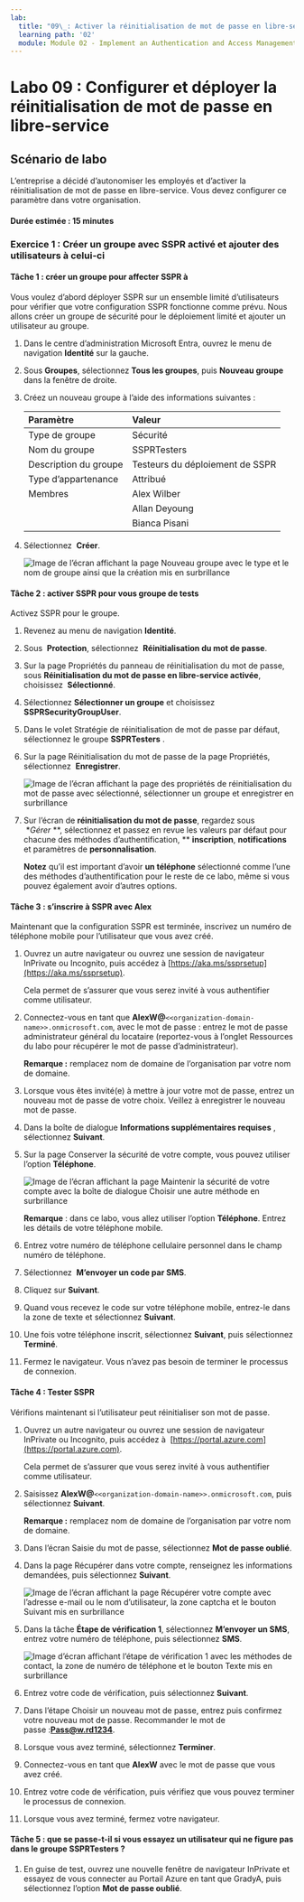 ```yaml
---
lab:
  title: "09\_: Activer la réinitialisation de mot de passe en libre-service Microsoft\_Entra"
  learning path: '02'
  module: Module 02 - Implement an Authentication and Access Management Solution
---
```


# Labo 09 : Configurer et déployer la réinitialisation de mot de passe en libre-service
## Scénario de labo

L’entreprise a décidé d’autonomiser les employés et d’activer la réinitialisation de mot de passe en libre-service. Vous devez configurer ce paramètre dans votre organisation.

#### Durée estimée : 15 minutes

### Exercice 1 : Créer un groupe avec SSPR activé et ajouter des utilisateurs à celui-ci

#### Tâche 1 : créer un groupe pour affecter SSPR à

Vous voulez d’abord déployer SSPR sur un ensemble limité d’utilisateurs pour vérifier que votre configuration SSPR fonctionne comme prévu. Nous allons créer un groupe de sécurité pour le déploiement limité et ajouter un utilisateur au groupe.

1. Dans le centre d’administration Microsoft Entra, ouvrez le menu de navigation **Identité** sur la gauche.
1. Sous **Groupes**, sélectionnez **Tous les groupes**, puis **Nouveau groupe** dans la fenêtre de droite.

2. Créez un nouveau groupe à l’aide des informations suivantes :

    | **Paramètre**| **Valeur**|
    | :--- | :--- |
    | Type de groupe| Sécurité|
    | Nom du groupe| SSPRTesters|
    | Description du groupe| Testeurs du déploiement de SSPR|
    | Type d’appartenance| Attribué|
    | Membres| Alex Wilber |
    | |  Allan Deyoung |
    | | Bianca Pisani |
  
    
3. Sélectionnez  **Créer**.

    ![Image de l’écran affichant la page Nouveau groupe avec le type et le nom de groupe ainsi que la création mis en surbrillance](./media/lp2-mod2-create-sspr-security-group.png)

#### Tâche 2 : activer SSPR pour vous groupe de tests

Activez SSPR pour le groupe.

1. Revenez au menu de navigation **Identité**.

2. Sous  **Protection**, sélectionnez  **Réinitialisation du mot de passe**.

3. Sur la page Propriétés du panneau de réinitialisation du mot de passe, sous **Réinitialisation du mot de passe en libre-service activée**, choisissez  **Sélectionné**.

4. Sélectionnez **Sélectionner un groupe** et choisissez **SSPRSecurityGroupUser**.

5. Dans le volet Stratégie de réinitialisation de mot de passe par défaut, sélectionnez le groupe **SSPRTesters** .

6. Sur la page Réinitialisation du mot de passe de la page Propriétés, sélectionnez  **Enregistrer**.

    ![Image de l’écran affichant la page des propriétés de réinitialisation du mot de passe avec sélectionné, sélectionner un groupe et enregistrer en surbrillance](./media/lp2-mod2-enable-password-reset-for-selected-group.png)

7. Sur l’écran de **réinitialisation du mot de passe**, regardez sous  **Gérer* **, sélectionnez et passez en revue les valeurs par défaut pour chacune des méthodes d’authentification, ** **inscription**, **notifications** et paramètres de **personnalisation**.

    **Notez** qu’il est important d’avoir **un téléphone** sélectionné comme l’une des méthodes d’authentification pour le reste de ce labo, même si vous pouvez également avoir d’autres options.

#### Tâche 3 : s’inscrire à SSPR avec Alex

Maintenant que la configuration SSPR est terminée, inscrivez un numéro de téléphone mobile pour l’utilisateur que vous avez créé.

1. Ouvrez un autre navigateur ou ouvrez une session de navigateur InPrivate ou Incognito, puis accédez à [https://aka.ms/ssprsetup](https://aka.ms/ssprsetup).

    Cela permet de s’assurer que vous serez invité à vous authentifier comme utilisateur.

2. Connectez-vous en tant que **AlexW@**`<<organization-domain-name>>.onmicrosoft.com`, avec le mot de passe : entrez le mot de passe administrateur général du locataire (reportez-vous à l’onglet Ressources du labo pour récupérer le mot de passe d’administrateur).

    **Remarque :** remplacez nom de domaine de l’organisation par votre nom de domaine.

3. Lorsque vous êtes invité(e) à mettre à jour votre mot de passe, entrez un nouveau mot de passe de votre choix. Veillez à enregistrer le nouveau mot de passe.

4. Dans la boîte de dialogue **Informations supplémentaires requises** , sélectionnez **Suivant**.

5. Sur la page Conserver la sécurité de votre compte, vous pouvez utiliser l’option **Téléphone**.

    ![Image de l’écran affichant la page Maintenir la sécurité de votre compte avec la boîte de dialogue Choisir une autre méthode en surbrillance](./media/lp2-mod2-keep-your-account-secure-page.png)

    **Remarque** : dans ce labo, vous allez utiliser l’option **Téléphone**. Entrez les détails de votre téléphone mobile.

6. Entrez votre numéro de téléphone cellulaire personnel dans le champ numéro de téléphone.
7. Sélectionnez  **M’envoyer un code par SMS**.
8. Cliquez sur **Suivant**.

9. Quand vous recevez le code sur votre téléphone mobile, entrez-le dans la zone de texte et sélectionnez **Suivant**.

10. Une fois votre téléphone inscrit, sélectionnez **Suivant**, puis sélectionnez **Terminé**.

11. Fermez le navigateur. Vous n’avez pas besoin de terminer le processus de connexion.

#### Tâche 4 : Tester SSPR

Vérifions maintenant si l’utilisateur peut réinitialiser son mot de passe.

1. Ouvrez un autre navigateur ou ouvrez une session de navigateur InPrivate ou Incognito, puis accédez à  [https://portal.azure.com](https://portal.azure.com).

    Cela permet de s’assurer que vous serez invité à vous authentifier comme utilisateur.

2. Saisissez **AlexW@**`<<organization-domain-name>>.onmicrosoft.com`, puis sélectionnez **Suivant**.

    **Remarque :** remplacez nom de domaine de l’organisation par votre nom de domaine.

3. Dans l’écran Saisie du mot de passe, sélectionnez **Mot de passe oublié**.

4. Dans la page Récupérer dans votre compte, renseignez les informations demandées, puis sélectionnez **Suivant**.

    ![Image de l’écran affichant la page Récupérer votre compte avec l’adresse e-mail ou le nom d’utilisateur, la zone captcha et le bouton Suivant mis en surbrillance](./media/lp2-mod2-get-back-into-your-account-page.png)

5. Dans la tâche **Étape de vérification 1**, sélectionnez **M’envoyer un SMS**, entrez votre numéro de téléphone, puis sélectionnez **SMS**.

    ![Image d’écran affichant l’étape de vérification 1 avec les méthodes de contact, la zone de numéro de téléphone et le bouton Texte mis en surbrillance](./media/lp2-mod2-sspr-verification-step-1.png)

6. Entrez votre code de vérification, puis sélectionnez **Suivant**.

7. Dans l’étape Choisir un nouveau mot de passe, entrez puis confirmez votre nouveau mot de passe.  Recommander le mot de passe :**Pass@w.rd1234**.

8. Lorsque vous avez terminé, sélectionnez **Terminer**.

9. Connectez-vous en tant que **AlexW** avec le mot de passe que vous avez créé.

10. Entrez votre code de vérification, puis vérifiez que vous pouvez terminer le processus de connexion.

11. Lorsque vous avez terminé, fermez votre navigateur.

#### Tâche 5 : que se passe-t-il si vous essayez un utilisateur qui ne figure pas dans le groupe SSPRTesters ?

1. En guise de test, ouvrez une nouvelle fenêtre de navigateur InPrivate et essayez de vous connecter au Portail Azure en tant que GradyA, puis sélectionnez l’option **Mot de passe oublié**.
